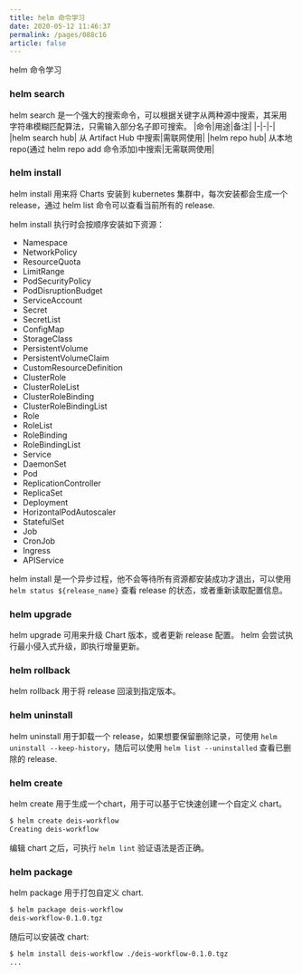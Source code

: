 ```yaml
---
title: helm 命令学习
date: 2020-05-12 11:46:37
permalink: /pages/088c16
article: false
---
```


helm 命令学习
### helm search
helm search 是一个强大的搜索命令，可以根据关键字从两种源中搜索，其采用字符串模糊匹配算法，只需输入部分名子即可搜索。
|命令|用途|备注|
|-|-|-|
|helm search hub| 从 Artifact Hub 中搜索|需联网使用|
|helm repo hub| 从本地repo(通过 helm repo add 命令添加)中搜索|无需联网使用|

### helm install
helm install 用来将 Charts 安装到 kubernetes 集群中，每次安装都会生成一个 release，通过 helm list 命令可以查看当前所有的 release.

helm install 执行时会按顺序安装如下资源：
* Namespace
* NetworkPolicy
* ResourceQuota
* LimitRange
* PodSecurityPolicy
* PodDisruptionBudget
* ServiceAccount
* Secret
* SecretList
* ConfigMap
* StorageClass
* PersistentVolume
* PersistentVolumeClaim
* CustomResourceDefinition
* ClusterRole
* ClusterRoleList
* ClusterRoleBinding
* ClusterRoleBindingList
* Role
* RoleList
* RoleBinding
* RoleBindingList
* Service
* DaemonSet
* Pod
* ReplicationController
* ReplicaSet
* Deployment
* HorizontalPodAutoscaler
* StatefulSet
* Job
* CronJob
* Ingress
* APIService

helm install 是一个异步过程，他不会等待所有资源都安装成功才退出，可以使用 `helm status ${release_name}` 查看 release 的状态，或者重新读取配置信息。

### helm upgrade
helm upgrade 可用来升级 Chart 版本，或者更新 release 配置。
helm 会尝试执行最小侵入式升级，即执行增量更新。

### helm rollback
helm rollback 用于将 release 回滚到指定版本。

### helm uninstall
helm uninstall 用于卸载一个 release，如果想要保留删除记录，可使用 `helm uninstall --keep-history`，随后可以使用 `helm list --uninstalled` 查看已删除的 release.

### helm create 
helm create 用于生成一个chart，用于可以基于它快速创建一个自定义 chart。
```bash
$ helm create deis-workflow
Creating deis-workflow
```
编辑 chart 之后，可执行 `helm lint` 验证语法是否正确。

### helm package
helm package 用于打包自定义 chart.
```bash
$ helm package deis-workflow
deis-workflow-0.1.0.tgz
```
随后可以安装改 chart:
```bash
$ helm install deis-workflow ./deis-workflow-0.1.0.tgz
...
```
